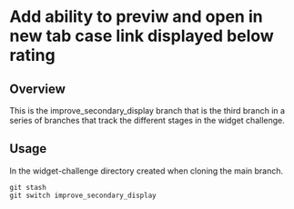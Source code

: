 # Add ability to previw and open in new tab case link displayed below rating 

## Overview

This is the improve_secondary_display branch that is the third branch in a series of branches 
that track the different stages in the widget challenge.

## Usage

In the widget-challenge directory created when cloning the main branch.
```
git stash
git switch improve_secondary_display
```

